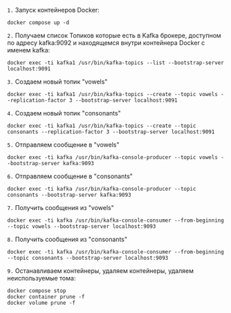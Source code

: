 `1.` Запуск контейнеров Docker:
```shell
docker compose up -d
```

`2.` Получаем список Топиков которые есть в Kafka брокере, доступном по адресу kafka:9092 и находящемся внутри контейнера Docker с именем kafka:
```shell
docker exec -ti kafka1 /usr/bin/kafka-topics --list --bootstrap-server localhost:9091
```

`3.` Создаем новый топик "vowels"
```shell
docker exec -ti kafka1 /usr/bin/kafka-topics --create --topic vowels --replication-factor 3 --bootstrap-server localhost:9091
```

`4.` Создаем новый топик "consonants"
```shell
docker exec -ti kafka1 /usr/bin/kafka-topics --create --topic consonants --replication-factor 3 --bootstrap-server localhost:9091
```

`5.` Отправляем сообщение в "vowels"
```shell
docker exec -ti kafka /usr/bin/kafka-console-producer --topic vowels --bootstrap-server kafka:9093
```

`6.` Отправляем сообщение в "consonants"
```shell
docker exec -ti kafka /usr/bin/kafka-console-producer --topic consonants --bootstrap-server kafka:9093
```

`7.` Получить сообщения из "vowels"
```shell
docker exec -ti kafka /usr/bin/kafka-console-consumer --from-beginning --topic vowels --bootstrap-server localhost:9093
```

`8.` Получить сообщения из "consonants"
```shell
docker exec -ti kafka /usr/bin/kafka-console-consumer --from-beginning --topic consonants --bootstrap-server localhost:9093
```

`9.` Останавливаем контейнеры, удаляем контейнеры, удаляем неиспользуемые тома:
```shell
docker compose stop
docker container prune -f
docker volume prune -f
```
